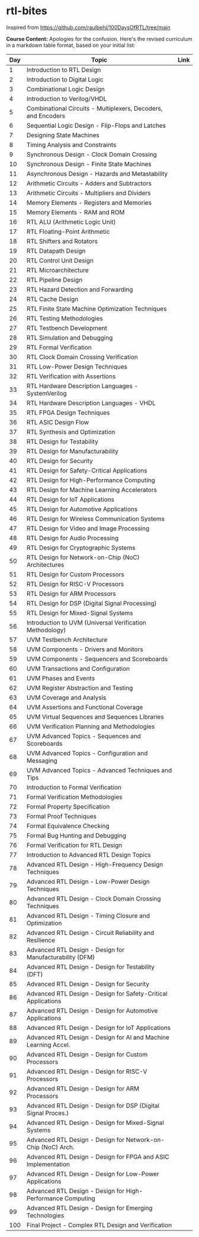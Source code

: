 # rtl-bites
Inspired from https://github.com/raulbehl/100DaysOfRTL/tree/main

**Course Content:**
Apologies for the confusion. Here's the revised curriculum in a markdown table format, based on your initial list:

| **Day** | **Topic**                                                | **Link** |
|-----|--------------------------------------------------------------|----------|
| 1   | Introduction to RTL Design                                   |
| 2   | Introduction to Digital Logic                                |
| 3   | Combinational Logic Design                                   |
| 4   | Introduction to Verilog/VHDL                                 |
| 5   | Combinational Circuits - Multiplexers, Decoders, and Encoders |
| 6   | Sequential Logic Design - Flip-Flops and Latches             |
| 7   | Designing State Machines                                     |
| 8   | Timing Analysis and Constraints                              |
| 9   | Synchronous Design - Clock Domain Crossing                   |
| 10  | Synchronous Design - Finite State Machines                   |
| 11  | Asynchronous Design - Hazards and Metastability              |
| 12  | Arithmetic Circuits - Adders and Subtractors                 |
| 13  | Arithmetic Circuits - Multipliers and Dividers               |
| 14  | Memory Elements - Registers and Memories                     |
| 15  | Memory Elements - RAM and ROM                                |
| 16  | RTL ALU (Arithmetic Logic Unit)                              |
| 17  | RTL Floating-Point Arithmetic                                |
| 18  | RTL Shifters and Rotators                                    |
| 19  | RTL Datapath Design                                          |
| 20  | RTL Control Unit Design                                      |
| 21  | RTL Microarchitecture                                        |
| 22  | RTL Pipeline Design                                          |
| 23  | RTL Hazard Detection and Forwarding                          |
| 24  | RTL Cache Design                                             |
| 25  | RTL Finite State Machine Optimization Techniques             |
| 26  | RTL Testing Methodologies                                    |
| 27  | RTL Testbench Development                                    |
| 28  | RTL Simulation and Debugging                                 |
| 29  | RTL Formal Verification                                      |
| 30  | RTL Clock Domain Crossing Verification                       |
| 31  | RTL Low-Power Design Techniques                              |
| 32  | RTL Verification with Assertions                            |
| 33  | RTL Hardware Description Languages - SystemVerilog           |
| 34  | RTL Hardware Description Languages - VHDL                    |
| 35  | RTL FPGA Design Techniques                                   |
| 36  | RTL ASIC Design Flow                                         |
| 37  | RTL Synthesis and Optimization                               |
| 38  | RTL Design for Testability                                   |
| 39  | RTL Design for Manufacturability                             |
| 40  | RTL Design for Security                                      |
| 41  | RTL Design for Safety-Critical Applications                  |
| 42  | RTL Design for High-Performance Computing                    |
| 43  | RTL Design for Machine Learning Accelerators                 |
| 44  | RTL Design for IoT Applications                              |
| 45  | RTL Design for Automotive Applications                       |
| 46  | RTL Design for Wireless Communication Systems                |
| 47  | RTL Design for Video and Image Processing                    |
| 48  | RTL Design for Audio Processing                              |
| 49  | RTL Design for Cryptographic Systems                         |
| 50  | RTL Design for Network-on-Chip (NoC) Architectures           |
| 51  | RTL Design for Custom Processors                             |
| 52  | RTL Design for RISC-V Processors                             |
| 53  | RTL Design for ARM Processors                                |
| 54  | RTL Design for DSP (Digital Signal Processing)               |
| 55  | RTL Design for Mixed-Signal Systems                          |
| 56  | Introduction to UVM (Universal Verification Methodology)     |
| 57  | UVM Testbench Architecture                                   |
| 58  | UVM Components - Drivers and Monitors                        |
| 59  | UVM Components - Sequencers and Scoreboards                  |
| 60  | UVM Transactions and Configuration                          |
| 61  | UVM Phases and Events                                        |
| 62  | UVM Register Abstraction and Testing                         |
| 63  | UVM Coverage and Analysis                                    |
| 64  | UVM Assertions and Functional Coverage                       |
| 65  | UVM Virtual Sequences and Sequences Libraries                |
| 66  | UVM Verification Planning and Methodologies                  |
| 67  | UVM Advanced Topics - Sequences and Scoreboards              |
| 68  | UVM Advanced Topics - Configuration and Messaging            |
| 69  | UVM Advanced Topics - Advanced Techniques and Tips           |
| 70  | Introduction to Formal Verification                          |
| 71  | Formal Verification Methodologies                            |
| 72  | Formal Property Specification                               |
| 73  | Formal Proof Techniques                                      |
| 74  | Formal Equivalence Checking                                  |
| 75  | Formal Bug Hunting and Debugging                             |
| 76  | Formal Verification for RTL Design                           |
| 77  | Introduction to Advanced RTL Design Topics                   |
| 78  | Advanced RTL Design - High-Frequency Design Techniques       |
| 79  | Advanced RTL Design - Low-Power Design Techniques            |
| 80  | Advanced RTL Design - Clock Domain Crossing Techniques        |
| 81  | Advanced RTL Design - Timing Closure and Optimization        |
| 82  | Advanced RTL Design - Circuit Reliability and Resilience     |
| 83  | Advanced RTL Design - Design for Manufacturability (DFM)     |
| 84  | Advanced RTL Design - Design for Testability (DFT)           |
| 85  | Advanced RTL Design - Design for Security                    |
| 86  | Advanced RTL Design - Design for Safety-Critical Applications|
| 87  | Advanced RTL Design - Design for Automotive Applications     |
| 88  | Advanced RTL Design - Design for IoT Applications            |
| 89  | Advanced RTL Design - Design for AI and Machine Learning Accel.|
| 90  | Advanced RTL Design - Design for Custom Processors           |
| 91  | Advanced RTL Design - Design for RISC-V Processors           |
| 92  | Advanced RTL Design - Design for ARM Processors              |
| 93  | Advanced RTL Design - Design for DSP (Digital Signal Proces.)|
| 94  | Advanced RTL Design - Design for Mixed-Signal Systems        |
| 95  | Advanced RTL Design - Design for Network-on-Chip (NoC) Arch. |
| 96  | Advanced RTL Design - Design for FPGA and ASIC Implementation|
| 97  | Advanced RTL Design - Design for Low-Power Applications      |
| 98  | Advanced RTL Design - Design for High-Performance Computing  |
| 99  | Advanced RTL Design - Design for Emerging Technologies       |
| 100 | Final Project - Complex RTL Design and Verification          |
